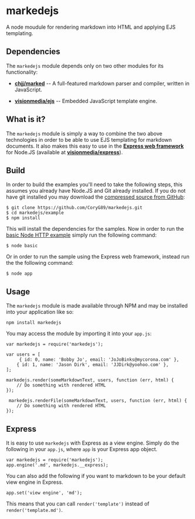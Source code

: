 markedejs
=========

A node moudule for rendering markdown into HTML and applying EJS templating.

## Dependencies

The `markedejs` module depends only on two other modules for its functionality:

  * [**chjj/marked**][1] -- A full-featured markdown parser and compiler,
    written in JavaScript.

  * [**visionmedia/ejs**][2] -- Embedded JavaScript template engine.

## What is it?

The `markedejs` module is simply a way to combine the two above technologies
in order to be able to use EJS templating for markdown documents. It also makes
this easy to use in the [**Express web framework**][3] for Node.JS (available at
[**visionmedia/express**][4]).

## Build

In order to build the examples you'll need to take the following steps, this
assumes you already have Node.JS and Git already installed. If you do not have
git installed you may download the [compressed source from GitHub][5]:

    $ git clone https://github.com/CoryG89/markedejs.git
    $ cd markedejs/example
    $ npm install

This will install the dependencies for the samples. Now in order to run the
[basic Node HTTP example][6] simply run the following command:

    $ node basic

Or in order to run the sample using the Express web framework, instead run the
the following command:

    $ node app

## Usage

The `markedejs` module is made available through NPM and may be installed into
your application like so:

    npm install markedejs

You may access the module by importing it into your `app.js`:

    var markedejs = require('markedejs');

    var users = [
		 { id: 0, name: 'Bobby Jo', email: 'JoJoBinks@mycorona.com' },
        { id: 1, name: 'Jason Dirk', email: 'JJDirk@yoohoo.com' },
    ];

    markedejs.render(someMarkdownText, users, function (err, html) {
        // Do something with rendered HTML
    });

     markedejs.renderFile(someMarkdownText, users, function (err, html) {
        // Do something with rendered HTML
    });

## Express

It is easy to use `markedejs` with Express as a view engine. Simply do the
following in your `app.js`, where `app` is your Express app object.

    var markedejs = require('markedejs');
    app.engine('.md', markedejs.__express);

You can also add the following if you want to markdown to be your default view
engine in Express.

    app.set('view engine', 'md');

This means that you can call `render('template')` instead of
 `render('template.md')`.

[1]: https://github.com/chjj/marked
[2]: https://github.com/visionmedia/ejs
[3]: http://expressjs.com
[4]: https://github.com/visionmedia/express
[5]: https://github.com/CoryG89/markedejs
[6]: example/basic.js
[7]: example/app.js